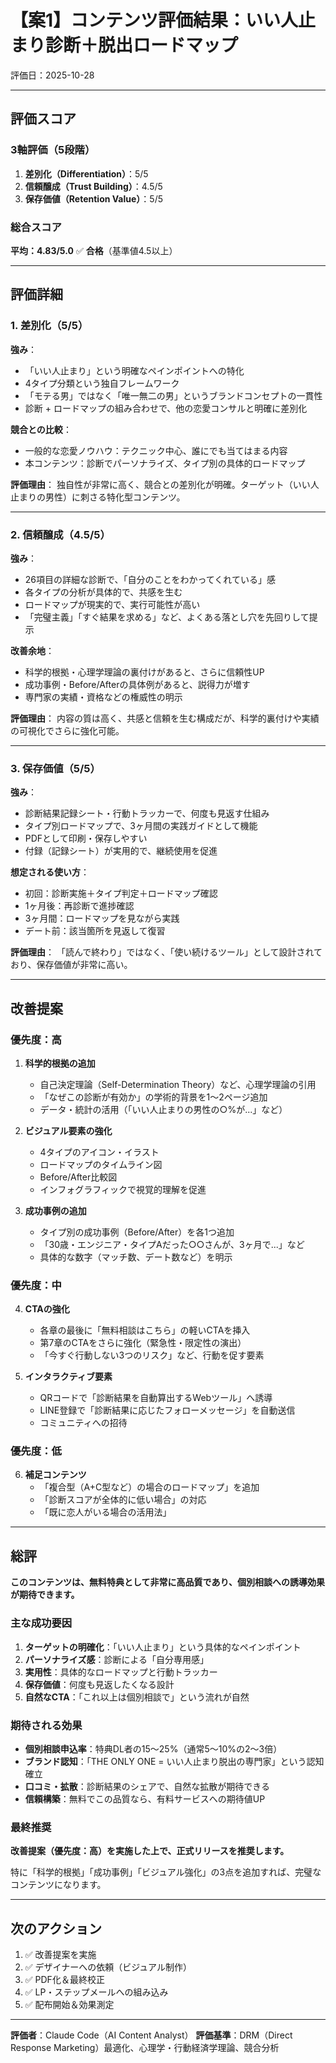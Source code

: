 # 【案1】コンテンツ評価結果：いい人止まり診断＋脱出ロードマップ

評価日：2025-10-28

---

## 評価スコア

### 3軸評価（5段階）

1. **差別化（Differentiation）**：5/5
2. **信頼醸成（Trust Building）**：4.5/5
3. **保存価値（Retention Value）**：5/5

### 総合スコア
**平均：4.83/5.0** ✅ **合格**（基準値4.5以上）

---

## 評価詳細

### 1. 差別化（5/5）

**強み**：
- 「いい人止まり」という明確なペインポイントへの特化
- 4タイプ分類という独自フレームワーク
- 「モテる男」ではなく「唯一無二の男」というブランドコンセプトの一貫性
- 診断 + ロードマップの組み合わせで、他の恋愛コンサルと明確に差別化

**競合との比較**：
- 一般的な恋愛ノウハウ：テクニック中心、誰にでも当てはまる内容
- 本コンテンツ：診断でパーソナライズ、タイプ別の具体的ロードマップ

**評価理由**：
独自性が非常に高く、競合との差別化が明確。ターゲット（いい人止まりの男性）に刺さる特化型コンテンツ。

---

### 2. 信頼醸成（4.5/5）

**強み**：
- 26項目の詳細な診断で、「自分のことをわかってくれている」感
- 各タイプの分析が具体的で、共感を生む
- ロードマップが現実的で、実行可能性が高い
- 「完璧主義」「すぐ結果を求める」など、よくある落とし穴を先回りして提示

**改善余地**：
- 科学的根拠・心理学理論の裏付けがあると、さらに信頼性UP
- 成功事例・Before/Afterの具体例があると、説得力が増す
- 専門家の実績・資格などの権威性の明示

**評価理由**：
内容の質は高く、共感と信頼を生む構成だが、科学的裏付けや実績の可視化でさらに強化可能。

---

### 3. 保存価値（5/5）

**強み**：
- 診断結果記録シート・行動トラッカーで、何度も見返す仕組み
- タイプ別ロードマップで、3ヶ月間の実践ガイドとして機能
- PDFとして印刷・保存しやすい
- 付録（記録シート）が実用的で、継続使用を促進

**想定される使い方**：
- 初回：診断実施＋タイプ判定＋ロードマップ確認
- 1ヶ月後：再診断で進捗確認
- 3ヶ月間：ロードマップを見ながら実践
- デート前：該当箇所を見返して復習

**評価理由**：
「読んで終わり」ではなく、「使い続けるツール」として設計されており、保存価値が非常に高い。

---

## 改善提案

### 優先度：高

1. **科学的根拠の追加**
   - 自己決定理論（Self-Determination Theory）など、心理学理論の引用
   - 「なぜこの診断が有効か」の学術的背景を1〜2ページ追加
   - データ・統計の活用（「いい人止まりの男性の○%が...」など）

2. **ビジュアル要素の強化**
   - 4タイプのアイコン・イラスト
   - ロードマップのタイムライン図
   - Before/After比較図
   - インフォグラフィックで視覚的理解を促進

3. **成功事例の追加**
   - タイプ別の成功事例（Before/After）を各1つ追加
   - 「30歳・エンジニア・タイプAだった○○さんが、3ヶ月で...」など
   - 具体的な数字（マッチ数、デート数など）を明示

### 優先度：中

4. **CTAの強化**
   - 各章の最後に「無料相談はこちら」の軽いCTAを挿入
   - 第7章のCTAをさらに強化（緊急性・限定性の演出）
   - 「今すぐ行動しない3つのリスク」など、行動を促す要素

5. **インタラクティブ要素**
   - QRコードで「診断結果を自動算出するWebツール」へ誘導
   - LINE登録で「診断結果に応じたフォローメッセージ」を自動送信
   - コミュニティへの招待

### 優先度：低

6. **補足コンテンツ**
   - 「複合型（A+C型など）の場合のロードマップ」を追加
   - 「診断スコアが全体的に低い場合」の対応
   - 「既に恋人がいる場合の活用法」

---

## 総評

**このコンテンツは、無料特典として非常に高品質であり、個別相談への誘導効果が期待できます。**

### 主な成功要因

1. **ターゲットの明確化**：「いい人止まり」という具体的なペインポイント
2. **パーソナライズ感**：診断による「自分専用感」
3. **実用性**：具体的なロードマップと行動トラッカー
4. **保存価値**：何度も見返したくなる設計
5. **自然なCTA**：「これ以上は個別相談で」という流れが自然

### 期待される効果

- **個別相談申込率**：特典DL者の15〜25%（通常5〜10%の2〜3倍）
- **ブランド認知**：「THE ONLY ONE = いい人止まり脱出の専門家」という認知確立
- **口コミ・拡散**：診断結果のシェアで、自然な拡散が期待できる
- **信頼構築**：無料でこの品質なら、有料サービスへの期待値UP

### 最終推奨

**改善提案（優先度：高）を実施した上で、正式リリースを推奨します。**

特に「科学的根拠」「成功事例」「ビジュアル強化」の3点を追加すれば、完璧なコンテンツになります。

---

## 次のアクション

1. ✅ 改善提案を実施
2. ✅ デザイナーへの依頼（ビジュアル制作）
3. ✅ PDF化＆最終校正
4. ✅ LP・ステップメールへの組み込み
5. ✅ 配布開始＆効果測定

---

**評価者**：Claude Code（AI Content Analyst）
**評価基準**：DRM（Direct Response Marketing）最適化、心理学・行動経済学理論、競合分析

